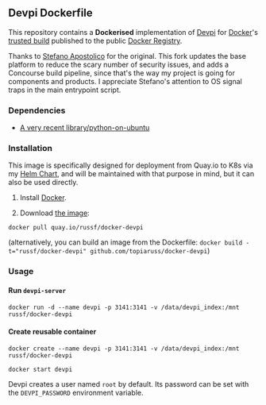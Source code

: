 ## Devpi Dockerfile


This repository contains a **Dockerised** implementation of [Devpi](http://doc.devpi.net/) for [Docker](https://www.docker.io/)'s [trusted build](https://index.docker.io/u/scrapinghub/devpi/) published to the public [Docker Registry](https://index.docker.io/).

Thanks to [Stefano Apostolico](https://github.com/saxix) for the original. This fork updates the base platform to reduce the scary number of security issues, and adds a Concourse build pipeline, since that's the way my project is going for components and products.  I appreciate Stefano's attention to OS signal traps in the main entrypoint script. 

### Dependencies

* [A very recent library/python-on-ubuntu](https://hub.docker.com/_/python/)


### Installation

This image is specifically designed for deployment from Quay.io to K8s via my [Helm Chart](https://github.com/topiaruss/helm-devpi), and will be maintained with that purpose in mind, but it can also be used directly.

1. Install [Docker](https://www.docker.io/).

2. Download [the image](https://quay.io/repository/russf/docker-devpi?tab=tags):

  `docker pull quay.io/russf/docker-devpi`

   (alternatively, you can build an image from the Dockerfile: `docker build -t="russf/docker-devpi" github.com/topiaruss/docker-devpi`)


### Usage

#### Run `devpi-server`

    docker run -d --name devpi -p 3141:3141 -v /data/devpi_index:/mnt russf/docker-devpi

#### Create reusable container

    docker create --name devpi -p 3141:3141 -v /data/devpi_index:/mnt russf/docker-devpi

    docker start devpi


Devpi creates a user named `root` by default. Its password can be set with the
`DEVPI_PASSWORD` environment variable.
